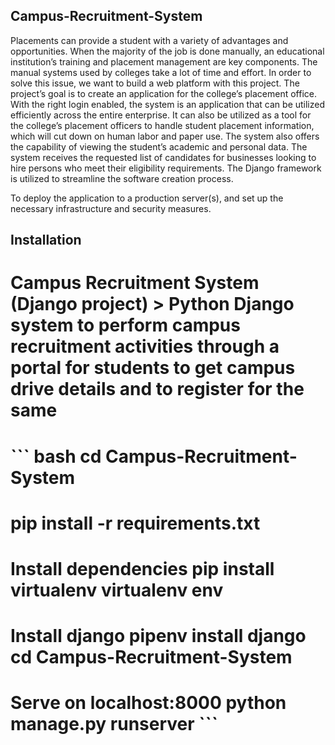 ## Campus-Recruitment-System

Placements can provide a student with a variety of advantages and opportunities. When the majority of the job is done manually, an educational institution’s training and placement management are key components. The manual systems used by colleges take a lot of time and effort. In order to solve this issue, we want to build a web platform with this project. The project’s goal is to create an application for the college’s placement office. With the right login enabled, the system is an application that can be utilized efficiently across the entire enterprise. It can also be utilized as a tool for the college’s placement officers to handle student placement information, which will cut down on human labor and paper use. The system also offers the capability of viewing the student’s academic and personal data. The system receives the requested list of candidates for businesses looking to hire persons who meet their eligibility requirements. The Django framework is utilized to streamline the software creation process.

To deploy the application to a production server(s), and set up the necessary infrastructure and security measures.
## Installation
# Campus Recruitment System (Django project) > Python Django system to perform campus recruitment activities through a portal for students to get campus drive details and to register for the same 
# ``` bash cd Campus-Recruitment-System 
#     pip install -r requirements.txt
# Install dependencies pip install virtualenv virtualenv env 
# Install django pipenv install django cd Campus-Recruitment-System 
# Serve on localhost:8000 python manage.py runserver ```
